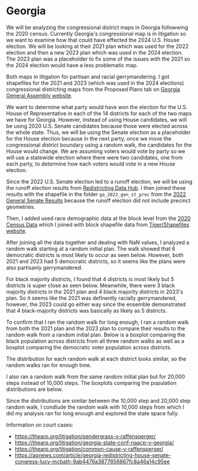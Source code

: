 # Georgia

We will be analyzing the congressional district maps in Georgia followwing the 2020 census. Currently Georgia's congressional map is in litigation so we want to examine how that could have effected the 2024 U.S. House election. We will be looking at their 2021 plan which was used for the 2022 election and then a new 2023 plan which was used in the 2024 election. The 2023 plan was a placeholder to fix some of the issues with the 2021 so the 2024 election would have a less problematic map.

Both maps in litigation for partisan and racial gerrymandering. I got shapefiles for the 2021 and 2023 (which was used in the 2024 elections) congressional districting maps from the Proposed Plans tab on [Georgia General Assembly website](https://www.legis.ga.gov/joint-office/reapportionment).

We want to determine what party would have won the election for the U.S. House of Representative in each of the 14 districts for each of the two maps we have for Georgia. However, instead of using House candidates, we will be using 2020 U.S. Senate candidates because those were elected across the whole state. Thus, we will be using the Senate election as a placeholder for the House election because in the next party, once we move the congressional district boundary using a random walk, the candidates for the House would change. We are assuming voters would vote by party so we will use a statewide election where there were two candidates, one from each party, to determine how each voters would vote in a new House election.

Since the 2022 U.S. Senate election led to a runoff election, we will be using the runoff election results from [Redistricting Data Hub](https://redistrictingdatahub.org/dataset/georgia-2022-runoff-election-precinct-level-results/). I then joined these results with the shapefile in the folder `ga_2022_gen_st_prec` from the [2022 General Senate Results](https://redistrictingdatahub.org/dataset/georgia-2022-general-election-precinct-level-results-and-boundaries/) because the runoff election did not include precinct geometries.

Then, I added used race demographic data at the block level from the [2020 Census Data](https://data.census.gov/table/DECENNIALPL2020.P1?q=P1&g=040XX00US13$1000000) which I joined with block shapefile data from [Tiger/Shapefiles website](https://www.census.gov/cgi-bin/geo/shapefiles/index.php).

After joining all the data together and dealing with NaN values, I analyzed a random walk starting at a random initial plan. The walk showed that 6 democratic districts is most likely to occur as seen below. However, both 2021 and 2023 had 5 democratic districts, so it seems like the plans were also partisanly gerrymandered.

[]('/graphics/random-init-democrat-likelihood.png')

For black majority districts, I found that 4 districts is most likely but 5 districts is super close as seen below. Meanwhile, there were 3 black majority districts in the 2021 plan and 4 black majority districts in 2023's plan. So it seems like the 2021 was definently racially gerrymandered, however, the 2023 could go either way since the ensemble demonstrated that 4 black-majority districts was basically as likely as 5 districts.

[]('/graphics/rand-initi-black-maj.png')

To confirm that I ran the random walk for long enough, I ran a random walk from both the 2021 plan and the 2023 plan to compare their results to the random walk from a random initial plan. Below is a boxplot comparing the black population across districts from all three random walks as well as a boxplot comparing the democratic voter population across districts.

[]('/black-pop-all-rws.png')

[]('/dem-dist-all-rws.png')

The distribution for each random walk at each district looks similar, so the random walks ran for enough time.

I also ran a random walk from the same random initial plan but for 20,000 steps instead of 10,000 steps. The boxplots comparing the population distributions are below.

[]('/bpop-steps.png')

[]('/dem-steps.png')

Since the distributions are similar between the 10,000 step and 20,000 step random walk, I condlude the random walk with 10,000 steps from which I did my analysis ran for long enough and explored the state space fully.


Information on court cases:
- https://thearp.org/litigation/pendergrass-v-raffensperger/
- https://thearp.org/litigation/georgia-state-conf-naacp-v-georgia/
- https://thearp.org/litigation/common-cause-v-raffensperger/
- https://apnews.com/article/georgia-redistricting-house-senate-congress-lucy-mcbath-9ab4476a3877656867fc8a46a14c95ee

